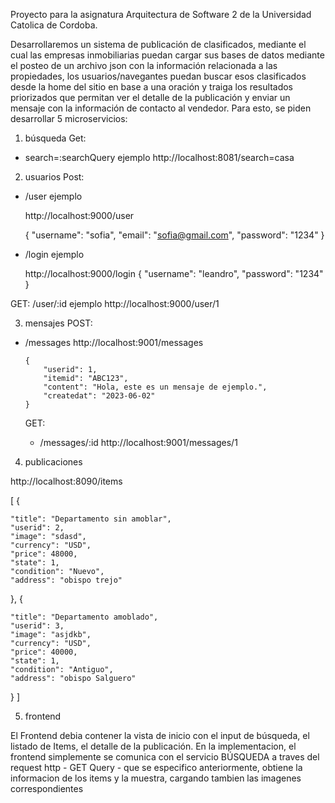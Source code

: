 Proyecto para la asignatura Arquitectura de Software 2 de la Universidad Catolica de Cordoba.

Desarrollaremos un sistema de publicación de clasificados, mediante el cual las empresas inmobiliarias puedan cargar sus bases de datos mediante el posteo de un
archivo json con la información relacionada a las propiedades, los usuarios/navegantes puedan buscar esos clasificados desde la home del sitio en base a una oración 
y traiga los resultados priorizados que permitan ver el detalle de la publicación y enviar un mensaje con la información de contacto al vendedor.
Para esto, se piden desarrollar 5 microservicios:

1. búsqueda
Get:
- search=:searchQuery ejemplo http://localhost:8081/search=casa

2. usuarios
Post:
  - /user
    ejemplo

      http://localhost:9000/user

      {
          "username": "sofia",
          "email": "sofia@gmail.com",
          "password": "1234"
      }

  - /login
    ejemplo

      http://localhost:9000/login
      {
          "username": "leandro",
          "password": "1234"
      }

GET:
  /user/:id
    ejemplo
      http://localhost:9000/user/1

3. mensajes
POST:
- /messages
      http://localhost:9001/messages

      {
          "userid": 1,
          "itemid": "ABC123",
          "content": "Hola, este es un mensaje de ejemplo.",
          "createdat": "2023-06-02"
      }
  
  GET:
  - /messages/:id
      http://localhost:9001/messages/1
  
4. publicaciones

http://localhost:8090/items

[
  {
   
    "title": "Departamento sin amoblar",
    "userid": 2,
    "image": "sdasd",
    "currency": "USD",
    "price": 48000,
    "state": 1,
    "condition": "Nuevo",
    "address": "obispo trejo"
  },
  {
  
    "title": "Departamento amoblado",
    "userid": 3,
    "image": "asjdkb",
    "currency": "USD",
    "price": 40000,
    "state": 1,
    "condition": "Antiguo",
    "address": "obispo Salguero"
  }
]

5. frontend

El Frontend debia contener la vista de inicio con el input de búsqueda, el listado de Items, el detalle de la publicación.
En la implementacion, el frontend simplemente se comunica con el servicio BÚSQUEDA a traves del request http - GET Query - que se especifico anteriormente,
obtiene la informacion de los items y la muestra, cargando tambien las imagenes correspondientes
